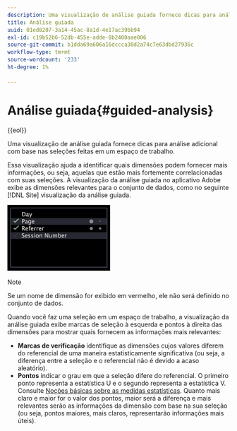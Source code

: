 ```yaml
---
description: Uma visualização de análise guiada fornece dicas para análise adicional com base nas seleções feitas em um espaço de trabalho.
title: Análise guiada
uuid: 01ed8207-3a14-45ac-8a1d-4e17ac39bb94
exl-id: c19b52b6-52db-455e-adde-8b2400aae006
source-git-commit: b1dda69a606a16dccca30d2a74c7e63dbd27936c
workflow-type: tm+mt
source-wordcount: '233'
ht-degree: 1%

---
```


# Análise guiada{#guided-analysis}

{{eol}}

Uma visualização de análise guiada fornece dicas para análise adicional com base nas seleções feitas em um espaço de trabalho.

Essa visualização ajuda a identificar quais dimensões podem fornecer mais informações, ou seja, aquelas que estão mais fortemente correlacionadas com suas seleções. A visualização da análise guiada no aplicativo Adobe exibe as dimensões relevantes para o conjunto de dados, como no seguinte [!DNL Site] visualização da análise guiada.

![](assets/vis_GuidedAnalysis.png)

>[!NOTE]
>
>Se um nome de dimensão for exibido em vermelho, ele não será definido no conjunto de dados.

Quando você faz uma seleção em um espaço de trabalho, a visualização da análise guiada exibe marcas de seleção à esquerda e pontos à direita das dimensões para mostrar quais fornecem as informações mais relevantes:

* **Marcas de verificação** identifique as dimensões cujos valores diferem do referencial de uma maneira estatisticamente significativa (ou seja, a diferença entre a seleção e o referencial não é devido a acaso aleatório).
* **Pontos** indicar o grau em que a seleção difere do referencial. O primeiro ponto representa a estatística U e o segundo representa a estatística V. Consulte [Noções básicas sobre as medidas estatísticas](../../../../home/c-get-started/c-analysis-vis/c-guided-analysis/c-stat-measures.md#concept-ba2c7f417f384dc0a3438fcb6e268708). Quanto mais claro e maior for o valor dos pontos, maior será a diferença e mais relevantes serão as informações da dimensão com base na sua seleção (ou seja, pontos maiores, mais claros, representarão informações mais úteis).
